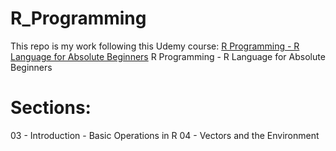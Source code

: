 # R_Programming  
  
This repo is my work following this Udemy course: 
[R Programming - R Language for Absolute Beginners](https://www.udemy.com/course/r-for-absolute-beginners)
R Programming - R Language for Absolute Beginners  
  
# Sections:  
03 - Introduction - Basic Operations in R
04 - Vectors and the Environment
